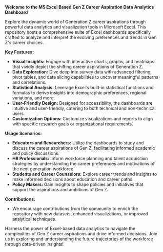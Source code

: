**Welcome to the MS Excel Based Gen Z Career Aspiration Data Analytics Dashboard**

Explore the dynamic world of Generation Z career aspirations through powerful data analytics and visualization tools in Microsoft Excel. This repository hosts a comprehensive suite of Excel dashboards specifically crafted to analyze and interpret the evolving preferences and trends in Gen Z's career choices.

**Key Features:**
- **Visual Insights:** Engage with interactive charts, graphs, and heatmaps that vividly depict the shifting career aspirations of Generation Z.
- **Data Exploration:** Dive deep into survey data with advanced filtering, pivot tables, and data slicing capabilities to uncover meaningful patterns and correlations.
- **Statistical Analysis:** Leverage Excel's built-in statistical functions and formulas to derive insights into demographic preferences, regional variations, and more.
- **User-Friendly Design:** Designed for accessibility, the dashboards are intuitive and user-friendly, catering to both technical and non-technical users.
- **Customization Options:** Customize visualizations and reports to align with specific research goals or organizational requirements.

**Usage Scenarios:**
- **Educators and Researchers:** Utilize the dashboards to study and discuss the career aspirations of Gen Z, facilitating informed academic and policy discussions.
- **HR Professionals:** Inform workforce planning and talent acquisition strategies by understanding the career preferences and motivations of the next generation workforce.
- **Students and Career Counselors:** Explore career trends and insights to make informed decisions about education and career paths.
- **Policy Makers:** Gain insights to shape policies and initiatives that support the aspirations and ambitions of Gen Z.

**Contributions:**
- We encourage contributions from the community to enrich the repository with new datasets, enhanced visualizations, or improved analytical techniques.

Harness the power of Excel-based data analytics to navigate the complexities of Gen Z career aspirations and drive informed decisions. Join us in exploring and understanding the future trajectories of the workforce through data-driven insights!

